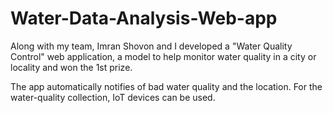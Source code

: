 # Water-Data-Analysis-Web-app
Along with my team, Imran Shovon and I developed a "Water
Quality Control" web application, a model to help monitor
water quality in a city or locality and won the 1st prize.

The app automatically notifies of bad water quality and the location. For the water-quality collection, IoT devices can be used.

